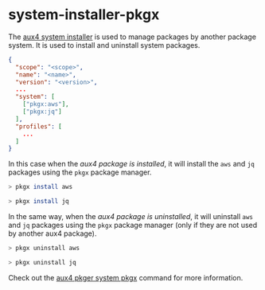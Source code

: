 # system-installer-pkgx

The [aux4 system installer](/r/public/packages/aux4/pkger/commands/aux4/pkger/system) is used to manage packages by another package system. It is used to install and uninstall system packages.

```json
{
  "scope": "<scope>",
  "name": "<name>",
  "version": "<version>",
  ...
  "system": [
    ["pkgx:aws"],
    ["pkgx:jq"]
  ],
  "profiles": [
    ...
  ]
}
```

In this case when the *aux4 package is installed*, it will install the `aws` and `jq` packages using the `pkgx` package manager.

```sh
> pkgx install aws
```
```sh
> pkgx install jq
```

In the same way, when the *aux4 package is uninstalled*, it will uninstall `aws` and `jq` packages using the `pkgx` package manager (only if they are not used by another aux4 package).

```sh
> pkgx uninstall aws
```
```sh
> pkgx uninstall jq
```

Check out the [aux4 pkger system pkgx](commands/aux4/pkger/system/pkgx) command for more information.

